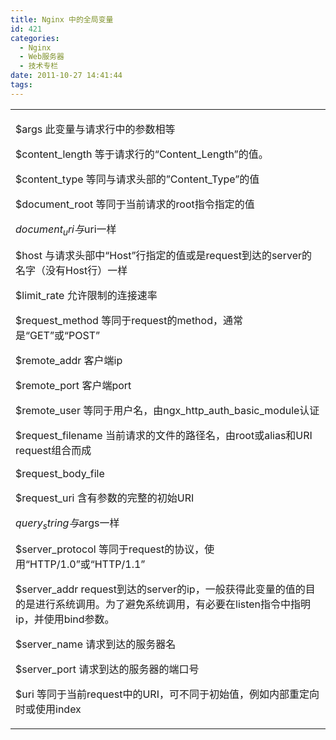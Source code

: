 ```yaml
---
title: Nginx 中的全局变量
id: 421
categories:
  - Nginx
  - Web服务器
  - 技术专栏
date: 2011-10-27 14:41:44
tags:
---
```


<table>
<tbody>
<tr>
<td>
<div id="blog_text">

$args 此变量与请求行中的参数相等

$content_length 等于请求行的“Content_Length”的值。

$content_type 等同与请求头部的”Content_Type”的值

$document_root 等同于当前请求的root指令指定的值

$document_uri 与$uri一样

$host 与请求头部中“Host”行指定的值或是request到达的server的名字（没有Host行）一样

$limit_rate 允许限制的连接速率

$request_method 等同于request的method，通常是“GET”或“POST”

$remote_addr 客户端ip

$remote_port 客户端port

$remote_user 等同于用户名，由ngx_http_auth_basic_module认证

$request_filename 当前请求的文件的路径名，由root或alias和URI request组合而成

$request_body_file

$request_uri 含有参数的完整的初始URI

$query_string 与$args一样

$server_protocol 等同于request的协议，使用“HTTP/1.0”或“HTTP/1.1”

$server_addr request到达的server的ip，一般获得此变量的值的目的是进行系统调用。为了避免系统调用，有必要在listen指令中指明ip，并使用bind参数。

$server_name 请求到达的服务器名

$server_port 请求到达的服务器的端口号

$uri 等同于当前request中的URI，可不同于初始值，例如内部重定向时或使用index

</div></td>
</tr>
</tbody>
</table>